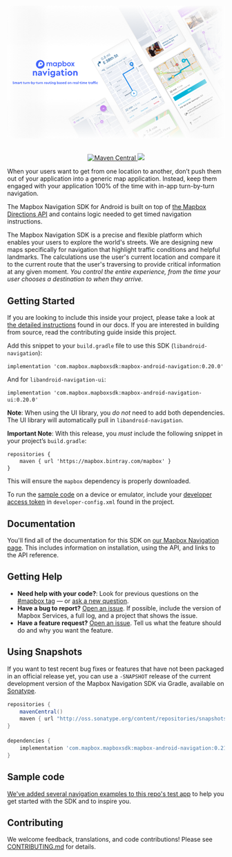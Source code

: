 <div align="center">
  <a href="https://www.mapbox.com/android-docs/navigation/overview/"><img src="https://github.com/mapbox/mapbox-navigation-android/blob/master/.github/splash-img.png?raw=true" alt="Mapbox Service"></a>
</div>
<br>
<p align="center">
  <a href="https://maven-badges.herokuapp.com/maven-central/com.mapbox.mapboxsdk/mapbox-android-navigation">
    <img src="https://maven-badges.herokuapp.com/maven-central/com.mapbox.mapboxsdk/mapbox-android-navigation/badge.svg"
         alt="Maven Central">
  </a>
  <a href="https://circleci.com/gh/mapbox/mapbox-navigation-android">
    <img src="https://circleci.com/gh/mapbox/mapbox-navigation-android.svg?style=shield&circle-token=:circle-token">
  </a>
</p>

When your users want to get from one location to another, don’t push them out of your application into a generic map application. Instead, keep them engaged with your application 100% of the time with in-app turn-by-turn navigation.

The Mapbox Navigation SDK for Android is built on top of [the Mapbox Directions API](https://www.mapbox.com/directions) and contains logic needed to get timed navigation instructions.

The Mapbox Navigation SDK is a precise and flexible platform which enables your users to explore the world's streets. We are designing new maps specifically for navigation that highlight traffic conditions and helpful landmarks. The calculations use the user's current location and compare it to the current route that the user's traversing to provide critical information at any given moment. _You control the entire experience, from the time your user chooses a destination to when they arrive._


## Getting Started

If you are looking to include this inside your project, please take a look at [the detailed instructions](https://www.mapbox.com/android-docs/navigation/overview/) found in our docs. If you are interested in building from source, read the contributing guide inside this project.

Add this snippet to your `build.gradle` file to use this SDK (`libandroid-navigation`):

```
implementation 'com.mapbox.mapboxsdk:mapbox-android-navigation:0.20.0'
```

And for `libandroid-navigation-ui`:

```
implementation 'com.mapbox.mapboxsdk:mapbox-android-navigation-ui:0.20.0'
```
**Note**:  When using the UI library, you _do not_ need to add both dependencies.  The UI library will automatically pull in `libandroid-navigation`.

**Important Note**: With this release, you _must_ include the following snippet in your project’s `build.gradle`:
```
repositories {
    maven { url 'https://mapbox.bintray.com/mapbox' }
}
```

This will ensure the `mapbox` dependency is properly downloaded.

To run the [sample code](#sample-code) on a device or emulator, include your [developer access token](https://www.mapbox.com/help/define-access-token/) in `developer-config.xml` found in the project. 
## Documentation

You'll find all of the documentation for this SDK on [our Mapbox Navigation page](https://www.mapbox.com/android-docs/navigation/overview/). This includes information on installation, using the API, and links to the API reference.

## Getting Help

- **Need help with your code?**: Look for previous questions on the [#mapbox tag](https://stackoverflow.com/questions/tagged/mapbox+android) — or [ask a new question](https://stackoverflow.com/questions/tagged/mapbox+android).
- **Have a bug to report?** [Open an issue](https://github.com/mapbox/mapbox-navigation-android/issues). If possible, include the version of Mapbox Services, a full log, and a project that shows the issue.
- **Have a feature request?** [Open an issue](https://github.com/mapbox/mapbox-navigation-android/issues/new). Tell us what the feature should do and why you want the feature.

## Using Snapshots

If you want to test recent bug fixes or features that have not been packaged in an official release yet, you can use a `-SNAPSHOT` release of the current development version of the Mapbox Navigation SDK via Gradle, available on [Sonatype](https://oss.sonatype.org/content/repositories/snapshots/com/mapbox/mapboxsdk/).

```gradle
repositories {
    mavenCentral()
    maven { url "http://oss.sonatype.org/content/repositories/snapshots/" }
}

dependencies {
    implementation 'com.mapbox.mapboxsdk:mapbox-android-navigation:0.21.0-SNAPSHOT'
}
```

## <a name="sample-code">Sample code

[We've added several navigation examples to this repo's test app](https://github.com/mapbox/mapbox-navigation-android/tree/master/app/src/main/java/com/mapbox/services/android/navigation/testapp/activity) to help you get started with the SDK and to inspire you.

## Contributing

We welcome feedback, translations, and code contributions! Please see [CONTRIBUTING.md](CONTRIBUTING.md) for details.
